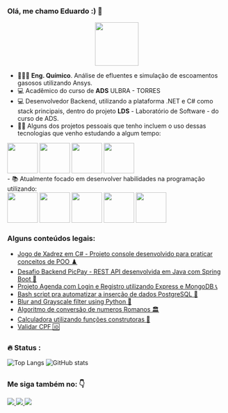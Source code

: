 ### Olá, me chamo Eduardo :) 👋

<div id="header" align="center">
  <img src="https://media.giphy.com/media/M9gbBd9nbDrOTu1Mqx/giphy.gif" width="100"/>
</div>

  - 👨🏼‍🔬 **Eng. Químico**. Análise de efluentes e simulação de escoamentos gasosos utilizando Ansys.
  - 💻 Acadêmico do curso de **ADS** ULBRA - TORRES
  - 💻 Desenvolvedor Backend, utilizando a plataforma .NET e C# como stack principais, dentro do projeto **LDS** - Laboratório de Software - do curso de ADS.
  - 👨‍💻 Alguns dos projetos pessoais que tenho incluem o uso dessas tecnologias que venho estudando a algum tempo:
  <div style='display: inline'>
    <img width ='70' height ='70' src="https://cdn.jsdelivr.net/gh/devicons/devicon/icons/javascript/javascript-original.svg" />
    <img width ='70' height ='70' src="https://cdn.jsdelivr.net/gh/devicons/devicon/icons/nodejs/nodejs-original-wordmark.svg" />
    <img width ='70' height ='70' src="https://cdn.jsdelivr.net/gh/devicons/devicon/icons/git/git-original.svg" />
    <img width ='70' height ='70' src="https://cdn.jsdelivr.net/gh/devicons/devicon/icons/mongodb/mongodb-original-wordmark.svg" />
  </div>
  <br>
  - 📚 Atualmente focado em desenvolver habilidades na programação utilizando:
  <br>
  <div style ="display: inline">
    <img width ='70' height ='70' src="https://cdn.jsdelivr.net/gh/devicons/devicon/icons/java/java-original-wordmark.svg"/>
    <img width ='70' height ='70' src="https://cdn.jsdelivr.net/gh/devicons/devicon/icons/spring/spring-plain-wordmark.svg" />
    <img width ='70' height ='70' src="https://cdn.jsdelivr.net/gh/devicons/devicon/icons/docker/docker-plain-wordmark.svg" />
    <img width ='70' height ='70' src="https://cdn.jsdelivr.net/gh/devicons/devicon/icons/mysql/mysql-original-wordmark.svg" />
    <img width ='70' height ='70' src="https://cdn.jsdelivr.net/gh/devicons/devicon/icons/kubernetes/kubernetes-plain-wordmark.svg" />
    
  </div>
  
### Alguns conteúdos legais:
- <a href ="https://github.com/eduardoscheffer/xadrez-console"> Jogo de Xadrez em C# - Projeto console desenvolvido para praticar conceitos de POO ♟️ </a>
- <a href ="https://github.com/eduardoscheffer/desafioBackendPicPay">Desafio Backend PicPay - REST API desenvolvida em Java com Spring Boot 🏧</a>
- <a href ="https://github.com/eduardoscheffer/curso-JavaScript-e-TypeScript-do-basico-ao-avancado/tree/main/projetoagenda">Projeto Agenda com Login e Registro utilizando Express e MongoDB 📞</a>
- <a href ="https://github.com/eduardoscheffer/Relational-Database/tree/main/students-database"> Bash script pra automatizar a inserção de dados PostgreSQL 🐘</a>
- <a href ="https://github.com/eduardoscheffer/cs50-week6-pythonFilters">Blur and Grayscale filter using Python 🐍</a>
- <a href ="https://github.com/eduardoscheffer/basic-JavaScript/blob/main/intermediate-algorithm-scripting/roman-numeral-converter-loop-within-a-loop.js"> Algoritmo de conversão de numeros Romanos 🏛️</a>
- <a href ="https://github.com/eduardoscheffer/curso-JavaScript-e-TypeScript-do-basico-ao-avancado/blob/main/funcoes-avancado/calculadora-com-funcao-construtora.html"> Calculadora utilizando funções construtoras 🧮</a>
- <a href ="https://github.com/eduardoscheffer/curso-JavaScript-e-TypeScript-do-basico-ao-avancado/blob/main/objetos-e-prototypes-avancado/97-validando-um-cpf.js">Validar CPF 🆔</a>
  
##

### :fire: Status :
![Top Langs](https://github-readme-stats.vercel.app/api/top-langs/?username=eduardoscheffer&theme=aura)
![GitHub stats](https://github-readme-stats.vercel.app/api?username=eduardoscheffer&show_icons=true&theme=aura)
##

### Me siga também no: 👇
<a href ="https://www.linkedin.com/in/eduardo-scheffer-12b4aa241/">
  <img src ="https://img.shields.io/badge/linkedin-%230077B5.svg?style=for-the-badge&logo=linkedin&logoColor=white" />
</a>
<a href ="https://www.instagram.com/duduscheffer/?igshid=YmMyMTA2M2Y%3D">
  <img src ="https://img.shields.io/badge/Instagram-%23E4405F.svg?style=for-the-badge&logo=Instagram&logoColor=white" />
</a>
<a href ="#">
  <img src ="https://img.shields.io/badge/Facebook-%231877F2.svg?style=for-the-badge&logo=Facebook&logoColor=white" />
</a>

##

